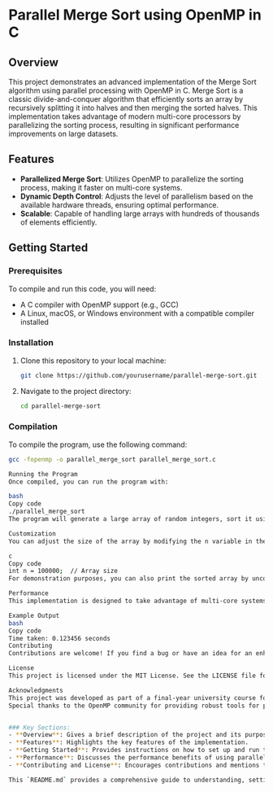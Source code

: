# Parallel Merge Sort using OpenMP in C

## Overview

This project demonstrates an advanced implementation of the Merge Sort algorithm using parallel processing with OpenMP in C. Merge Sort is a classic divide-and-conquer algorithm that efficiently sorts an array by recursively splitting it into halves and then merging the sorted halves. This implementation takes advantage of modern multi-core processors by parallelizing the sorting process, resulting in significant performance improvements on large datasets.

## Features

- **Parallelized Merge Sort**: Utilizes OpenMP to parallelize the sorting process, making it faster on multi-core systems.
- **Dynamic Depth Control**: Adjusts the level of parallelism based on the available hardware threads, ensuring optimal performance.
- **Scalable**: Capable of handling large arrays with hundreds of thousands of elements efficiently.

## Getting Started

### Prerequisites

To compile and run this code, you will need:

- A C compiler with OpenMP support (e.g., GCC)
- A Linux, macOS, or Windows environment with a compatible compiler installed

### Installation

1. Clone this repository to your local machine:
    ```bash
    git clone https://github.com/yourusername/parallel-merge-sort.git
    ```
2. Navigate to the project directory:
    ```bash
    cd parallel-merge-sort
    ```

### Compilation

To compile the program, use the following command:

```bash
gcc -fopenmp -o parallel_merge_sort parallel_merge_sort.c

Running the Program
Once compiled, you can run the program with:

bash
Copy code
./parallel_merge_sort
The program will generate a large array of random integers, sort it using the parallel merge sort algorithm, and output the time taken for the sorting process.

Customization
You can adjust the size of the array by modifying the n variable in the main function:

c
Copy code
int n = 100000;  // Array size
For demonstration purposes, you can also print the sorted array by uncommenting the print loop in the main function.

Performance
This implementation is designed to take advantage of multi-core systems. The depth of parallelism is dynamically determined based on the number of available threads. The time taken for sorting is displayed at the end of the program execution.

Example Output
bash
Copy code
Time taken: 0.123456 seconds
Contributing
Contributions are welcome! If you find a bug or have an idea for an enhancement, feel free to open an issue or submit a pull request.

License
This project is licensed under the MIT License. See the LICENSE file for details.

Acknowledgments
This project was developed as part of a final-year university course focused on advanced data structures and parallel computing.
Special thanks to the OpenMP community for providing robust tools for parallel programming in C.


### Key Sections:
- **Overview**: Gives a brief description of the project and its purpose.
- **Features**: Highlights the key features of the implementation.
- **Getting Started**: Provides instructions on how to set up and run the project.
- **Performance**: Discusses the performance benefits of using parallel processing.
- **Contributing and License**: Encourages contributions and mentions the licensing terms.

This `README.md` provides a comprehensive guide to understanding, setting up, and running your parallel merge sort project.
